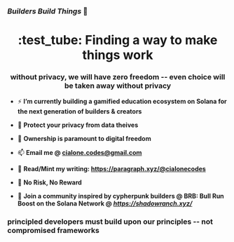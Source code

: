 ### *Builders Build Things*  :rocket: 


<h1 align="center"> :test_tube:  Finding a way to make things work</h1>
<h3 align="center">without privacy, we will have zero freedom -- even choice will be taken away without privacy</h3>

- ⚡ **I’m currently building a gamified education ecosystem on Solana for the next generation of builders & creators** 

- :ninja: **Protect your privacy from data theives**

- 💬 **Ownership is paramount to digital freedom**

- 📫 **Email me @ cialone.codes@gmail.com**

- 📄 **Read/Mint my writing: https://paragraph.xyz/@cialonecodes**
  
- :game_die: **No Risk, No Reward**

- :test_tube:   **Join a community inspired by cypherpunk builders @ BRB: Bull Run Boost on the Solana Network @ *https://shadowranch.xyz/***

<h3 align="left">principled developers must build upon our principles -- not compromised frameworks</h3>


